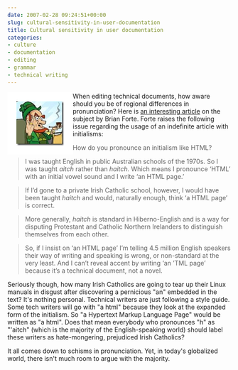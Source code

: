 ```yaml
---
date: 2007-02-28 09:24:51+00:00
slug: cultural-sensitivity-in-user-documentation
title: Cultural sensitivity in user documentation
categories:
- culture
- documentation
- editing
- grammar
- technical writing
---
```




<img align="left" style="border:20px solid white" src="/images/angry%20leprechaun%5B4%5D.jpg">

When editing technical documents, how aware should you be of regional differences in pronunciation? Here is [an interesting article](http://www.redhatmagazine.com/2007/02/26/how-to-write-really-good-documentationsemi-definite-rules-for-the-indefinite-article/) on the subject by Brian Forte. Forte raises the following issue regarding the usage of an indefinite article with initialisms:


> How do you pronounce an initialism like HTML?

> I was taught English in public Australian schools of the 1970s. So I was taught _aitch_ rather than _haitch._ Which means I pronounce ‘HTML’ with an initial vowel sound and I write ‘an HTML page.’

> If I’d gone to a private Irish Catholic school, however, I would have been taught _haitch_ and would, naturally enough, think ‘a HTML page’ is correct.

> More generally, _haitch_ is standard in Hiberno-English and is a way for disputing Protestant and Catholic Northern Irelanders to distinguish themselves from each other.

> So, if I insist on ‘an HTML page’ I’m telling 4.5 million English speakers their way of writing and speaking is wrong, or non-standard at the very least. And I can’t reveal accent by writing ‘an ’TML page’ because it’s a technical document, not a novel.


Seriously though, how many Irish Catholics are going to tear up their Linux manuals in disgust after discovering a pernicious "an" embedded in the text? It's nothing personal. Technical writers are just following a style guide. Some tech writers will go with "a html" because they look at the expanded form of the initialism. So "a Hypertext Markup Language Page" would be written as "a html". Does that mean everybody who pronounces "h" as "'aitch" (which is the majority of the English-speaking world) should label these writers as hate-mongering, prejudiced Irish Catholics?

It all comes down to schisms in pronunciation. Yet, in today's globalized world, there isn't much room to argue with the majority.
